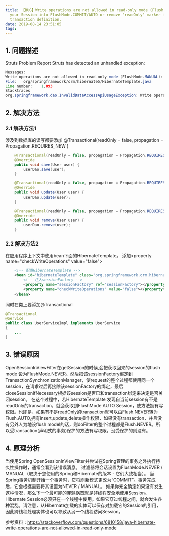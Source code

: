 ```yaml
---
title: 【BUG】Write operations are not allowed in read-only mode (FlushMode.MANUAL):Turn
  your Session into FlushMode.COMMIT/AUTO or remove 'readOnly' marker from
  transaction definition.
date: 2019-08-14 23:51:05
tags:
---
```


## 1. 问题描述
Struts Problem Report
Struts has detected an unhandled exception:

```java
Messages:	
Write operations are not allowed in read-only mode (FlushMode.MANUAL): Turn your Session into FlushMode.COMMIT/AUTO or remove 'readOnly' marker from transaction definition.
File:	org/springframework/orm/hibernate5/HibernateTemplate.java
Line number:	1,093
Stacktraces
org.springframework.dao.InvalidDataAccessApiUsageException: Write operations are not allowed in read-only mode (FlushMode.MANUAL): Turn your Session into FlushMode.COMMIT/AUTO or remove 'readOnly' marker from transaction definition.
```
## 2. 解决方法

### 2.1 解决方法1
涉及到数据库的读写都要添加 @Transactional(readOnly = false, propagation = Propagation.REQUIRES_NEW )

```java
    @Transactional(readOnly = false, propagation = Propagation.REQUIRES_NEW )
    @Override
    public void save(User user) {
        userDao.save(user);
    }

    @Transactional(readOnly = false, propagation = Propagation.REQUIRES_NEW )
    @Override
    public void update(User user) {
        userDao.update(user);
    }

    @Transactional(readOnly = false, propagation = Propagation.REQUIRES_NEW )
    @Override
    public void remove(User user) {
        userDao.remove(user);
    }
```

### 2.2 解决方法2 
在应用程序上下文中使用bean下面的HibernateTemplate。
添加&lt;property name="checkWriteOperations" value="false"></property>
```xml
    <!-- 配置HibernateTemplate -->
    <bean id="hibernateTemplate" class="org.springframework.orm.hibernate5.HibernateTemplate">
        <!-- 注入sessionFactory -->
        <property name="sessionFactory" ref="sessionFactory"></property>
        <property name="checkWriteOperations" value="false"></property>
    </bean>
```

同时在类上要添加@Transactional
```java
@Transactional
@Service
public class UserServiceImpl implements UserService 
{
    ...
}
```

## 3. 错误原因
OpenSessionInViewFilter在getSession的时候,会把获取回来的session的flush mode 设为FlushMode.NEVER。然后把该sessionFactory绑定到TransactionSynchronizationManager，使request的整个过程都使用同一个session，在请求过后再接除该sessionFactory的绑定，最后closeSessionIfNecessary根据该session是否已和transaction绑定来决定是否关闭session。
在这个过程中，若HibernateTemplate 发现自当前session有不是readOnly的transaction，就会获取到FlushMode.AUTO Session，使方法拥有写权限。也即是，如果有不是readOnly的transaction就可以由Flush.NEVER转为Flush.AUTO,拥有insert,update,delete操作权限，如果没有transaction，并且没有另外人为地设flush model的话，则doFilter的整个过程都是Flush.NEVER。所以受transaction(声明式的事务)保护的方法有写权限，没受保护的则没有。

## 4. 原理分析
当使用Spring OpenSessionInViewFilter并尝试在Spring管理的事务之外执行持久性操作时，通常会看到该错误消息。
过滤器将会话设置为FlushMode.NEVER / MANUAL（取决于您使用的Spring和Hibernate的版本 - 它们大致相当）。
当Spring事务机制开始一个事务时，它将刷新模式更改为“COMMIT”。事务完成后，它会根据需要将其设置为NEVER / MANUAL。
如果你完全确定如果没有发生这种情况，那么下一个最可能的罪魁祸首就是非线程安全地使用Session。Hibernate Session必须只在一个线程中使用。如果它穿过线程之间，就会发生各种混乱。请注意，从Hibernate加载的实体可以保存对加载它的Session的引用，因此跨线程处理实体也可以导致从另一个线程访问Session。

参考资料：https://stackoverflow.com/questions/6810158/java-hibernate-write-operations-are-not-allowed-in-read-only-mode
